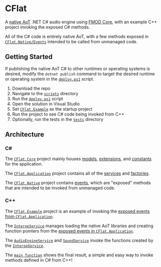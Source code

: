# CFlat
A [native AoT](https://learn.microsoft.com/en-us/aspnet/core/fundamentals/native-aot) .NET C# audio engine using [FMOD Core](https://www.fmod.com/core), with an example C++ project invoking the exposed C# methods.

All of the C# code is entirely native AoT, with a few methods exposed in [`CFlat.Native/Events`](src/CFlat.Native/Events/) intended to be called from unmanaged code.

## Getting Started
If publishing the native AoT C# to other runtimes or operating systems is desired, modify the `dotnet publish` command to target the desired runtime or operating system in the [`deploy.ps1`](scripts/deploy.ps1) script.
1. Download the repo
1. Navigate to the [`scripts`](scripts) directory
1. Run the [`deploy.ps1`](scripts/deploy.ps1) script
1. Open the solution in Visual Studio
1. Set [`CFlat.Example`](src/CFlat.Example/) as the startup project
1. Run the project to see C# code being invoked from C++
1. Optionally, run the tests in the [`tests`](tests) directory

## Architecture
### C#
The [`CFlat.Core`](src/CFlat.Core/) project mainly houses [models](src/CFlat.Core/Models/), [extensions](src/CFlat.Core/Extensions/), and [constants](src/CFlat.Core/Constants/) for the application.

The [`CFlat.Application`](src/CFlat.Application/) project contains all of the [services](src/CFlat.Application/Services/) and [factories](src/CFlat.Application/Factories/).

The [`CFlat.Native`](src/CFlat.Native/) project contains [events](src/CFlat.Application/Events/), which are "exposed" methods that are intended to be invoked from unmanaged code.

### C++
The [`CFlat.Example`](src/CFlat.Example/) project is an example of invoking the [exposed events from `CFlat.Application`](src/CFlat.Application/Events/).

The [`InteropService`](src/CFlat.Example/src/interop/interop-service.h) manages loading the native AoT libraries and creating function pointers from the [exposed events in `CFlat.Application`](src/CFlat.Application/Events/).

The [`AudioEngineService`](src/CFlat.Example/src/audio/audio-engine-service.h) and [`SoundService`](src/CFlat.Example/src/audio/sound-service.h) invoke the functions created by the [`InteropService`](src/CFlat.Example/src/interop/interop-service.h).

The [`main function`](src/CFlat.Example/src/cflat.cpp) shows the final result, a simple and easy way to invoke methods defined in C# from C++!
